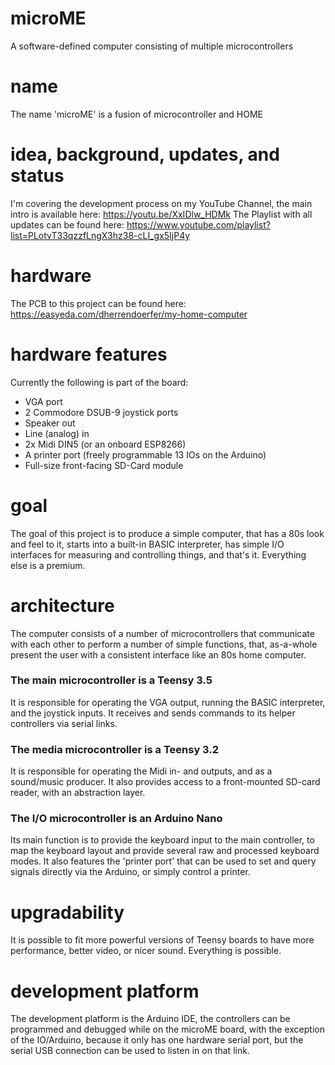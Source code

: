 # microME
A software-defined computer consisting of multiple microcontrollers

# name
The name 'microME' is a fusion of microcontroller and HOME

# idea, background, updates, and status
I'm covering the development process on my YouTube Channel, the main intro is available here:
https://youtu.be/XxIDlw_HDMk
The Playlist with all updates can be found here:
https://www.youtube.com/playlist?list=PLotvT33qzzfLngX3hz38-cLI_gx5IjP4y

# hardware
The PCB to this project can be found here:
https://easyeda.com/dherrendoerfer/my-home-computer

# hardware features
Currently the following is part of the board:
 * VGA port
 * 2 Commodore DSUB-9 joystick ports
 * Speaker out
 * Line (analog) in
 * 2x Midi DIN5 (or an onboard ESP8266)
 * A printer port (freely programmable 13 IOs on the Arduino)
 * Full-size front-facing SD-Card module
 
# goal
The goal of this project is to produce a simple computer, that has a 80s look and feel to it, starts into a built-in BASIC interpreter, has simple I/O interfaces for measuring and controlling things, and that's it.
Everything else is a premium.

# architecture
The computer consists of a number of microcontrollers that communicate with each other to perform a number of simple functions, that, as-a-whole present the user with a consistent interface like an 80s home computer.
### The main microcontroller is a Teensy 3.5
It is responsible for operating the VGA output, running the BASIC interpreter, and the joystick inputs.
It receives and sends commands to its helper controllers via serial links.
### The media microcontroller is a Teensy 3.2
It is responsible for operating the Midi in- and outputs, and as a sound/music producer.
It also provides access to a front-mounted SD-card reader, with an abstraction layer.
### The I/O microcontroller is an Arduino Nano
Its main function is to provide the keyboard input to the main controller, to map the keyboard layout and provide several raw and processed keyboard modes.
It also features the 'printer port' that can be used to set and query signals directly via the Arduino, or simply control a printer.

# upgradability
It is possible to fit more powerful versions of Teensy boards to have more performance, better video, or nicer sound. Everything is possible.

# development platform
The development platform is the Arduino IDE, the controllers can be programmed and debugged while on the microME board, with the exception of the IO/Arduino, because it only has one hardware serial port, but the serial USB connection can be used to listen in on that link.
